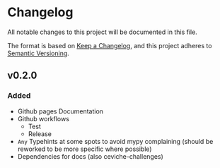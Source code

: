# Changelog

All notable changes to this project will be documented in this file.

The format is based on [Keep a Changelog](https://keepachangelog.com/en/1.0.0/),
and this project adheres to [Semantic Versioning](https://semver.org/spec/v2.0.0.html).

## v0.2.0

### Added

- Github pages Documentation
- Github workflows
    - Test
    - Release
- `Any` Typehints at some spots to avoid mypy complaining (should be reworked to be more specific where possible)
- Dependencies for docs (also ceviche-challenges)
